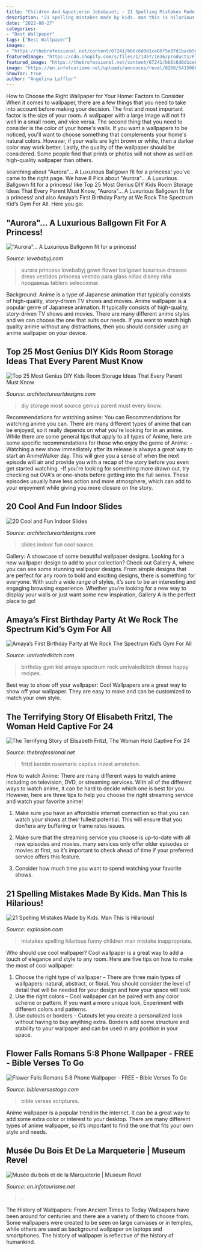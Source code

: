 ```yaml
---
title: "Children And &quot;erin Jobs&quot; - 21 Spelling Mistakes Made By Kids. Man This Is Hilarious!"
description: "21 spelling mistakes made by kids. man this is hilarious!"
date: "2022-08-27"
categories:
- "Best Wallpaper"
tags: ["Best Wallpaper"]
images:
- "https://thebrofessional.net/content/67241/bb6c6d0d1ce86f5e87d1bacb509dc34e.jpg"
featuredImage: "https://cdn.shopify.com/s/files/1/1457/1636/products/FlowerFallsRom5-8Web_600x.jpg?v=1600114164"
featured_image: "https://thebrofessional.net/content/67241/bb6c6d0d1ce86f5e87d1bacb509dc34e.jpg"
image: "https://en.infotourisme.net/uploads/annonces/revel/8268/54150689.jpg"
ShowToc: true
author: "Angelina Leffler"
---
```



How to Choose the Right Wallpaper for Your Home: Factors to Consider
When it comes to wallpaper, there are a few things that you need to take into account before making your decision. The first and most important factor is the size of your room. A wallpaper with a large image will not fit well in a small room, and vice versa. 
The second thing that you need to consider is the color of your home's walls. If you want a wallpapers to be noticed, you'll want to choose something that complements your home's natural colors. However, if your walls are light brown or white, then a darker color may work better. 
Lastly, the quality of the wallpaper should be considered. Some people find that prints or photos will not show as well on high-quality wallpaper than others.

	

		
searching about &quot;Aurora&quot;... A Luxurious Ballgown fit for a princess! you've came to the right page. We have 8 Pics about &quot;Aurora&quot;... A Luxurious Ballgown fit for a princess! like Top 25 Most Genius DIY Kids Room Storage Ideas That Every Parent Must Know, &quot;Aurora&quot;... A Luxurious Ballgown fit for a princess! and also Amaya’s First Birthday Party at We Rock The Spectrum Kid’s Gym For All. Here you go:
		
    
## &quot;Aurora&quot;... A Luxurious Ballgown Fit For A Princess!

<img loading=lazy src="https://cdn.shopify.com/s/files/1/0580/1433/products/6665346t7777_grande.jpg?v=1512360563" onerror="this.onerror=null;this.src='https://tse4.mm.bing.net/th?id=OIP.9l_DGUb9pnBuCkv1aqMKzQAAAA&amp;pid=15.1';" alt="&quot;Aurora&quot;... A Luxurious Ballgown fit for a princess!">

_Source: lovebabyj.com_

>aurora princess lovebabyj gown flower ballgown luxurious dresses dress vestidos princesa vestido para glass niñas disney niña продавець tablero seleccionar. 

	

Background: Anime is a type of Japanese animation that typically consists of high-quality, story-driven TV shows and movies.
Anime wallpaper is a popular genre of Japanese animation. It typically consists of high-quality, story-driven TV shows and movies. There are many different anime styles and we can choose the one that suits our needs. If you want to watch high quality anime without any distractions, then you should consider using an anime wallpaper on your device.

    
## Top 25 Most Genius DIY Kids Room Storage Ideas That Every Parent Must Know

<img loading=lazy src="https://www.architectureartdesigns.com/wp-content/uploads/2015/01/421.jpg" onerror="this.onerror=null;this.src='https://tse1.mm.bing.net/th?id=OIP.tI-vfasP4o7e0wUcN2FZMAHaJ4&amp;pid=15.1';" alt="Top 25 Most Genius DIY Kids Room Storage Ideas That Every Parent Must Know">

_Source: architectureartdesigns.com_

>diy storage most source genius parent must every know. 

	

Recommendations for watching anime: You can
Recommendations for watching anime you can. There are many different types of anime that can be enjoyed, so it really depends on what you're looking for in an anime. While there are some general tips that apply to all types of Anime, here are some specific recommendations for those who enjoy the genre of Anime: 
-Watching a new show immediately after its release is always a great way to start an AnimeWalker day. This will give you a sense of when the next episode will air and provide you with a recap of the story before you even get started watching. 
-If you're looking for something more drawn out, try checking out OVA's or one-shots before getting into the full series. These episodes usually have less action and more atmosphere, which can add to your enjoyment while giving you more closure on the story.

    
## 20 Cool And Fun Indoor Slides

<img loading=lazy src="https://www.architectureartdesigns.com/wp-content/uploads/2013/10/830.jpg" onerror="this.onerror=null;this.src='https://tse4.mm.bing.net/th?id=OIP.Au5wLcK6NLMSYafDNMBH4AHaLa&amp;pid=15.1';" alt="20 Cool and Fun Indoor Slides">

_Source: architectureartdesigns.com_

>slides indoor fun cool source. 

	

Gallery: A showcase of some beautiful wallpaper designs.
Looking for a new wallpaper design to add to your collection? Check out Gallery A, where you can see some stunning wallpaper designs. From simple designs that are perfect for any room to bold and exciting designs, there is something for everyone. With such a wide range of styles, it’s sure to be an interesting and engaging browsing experience. Whether you’re looking for a new way to display your walls or just want some new inspiration, Gallery A is the perfect place to go!





	
	
    
## Amaya’s First Birthday Party At We Rock The Spectrum Kid’s Gym For All

<img loading=lazy src="https://www.unrivaledkitch.com/wp-content/uploads/2014/09/001-768x1024.jpg" onerror="this.onerror=null;this.src='https://tse4.mm.bing.net/th?id=OIP.jRAVVgscEubHgr1VmKfoywHaJ4&amp;pid=15.1';" alt="Amaya’s First Birthday Party at We Rock The Spectrum Kid’s Gym For All">

_Source: unrivaledkitch.com_

>birthday gym kid amaya spectrum rock unrivaledkitch dinner happy recipes. 

	

Best way to show off your wallpaper:
Cool Wallpapers are a great way to show off your wallpaper. They are easy to make and can be customized to match your own style.

    
## The Terrifying Story Of Elisabeth Fritzl, The Woman Held Captive For 24

<img loading=lazy src="https://thebrofessional.net/content/67241/bb6c6d0d1ce86f5e87d1bacb509dc34e.jpg" onerror="this.onerror=null;this.src='https://tse1.mm.bing.net/th?id=OIP.8XGyIKtPzZ9yyO2jwE_XaQHaEp&amp;pid=15.1';" alt="The Terrifying Story of Elisabeth Fritzl, The Woman Held Captive For 24">

_Source: thebrofessional.net_

>fritzl kerstin rosemarie captive inzest amstetten. 

	

How to watch Anime: There are many different ways to watch anime including on television, DVD, or streaming services.
With all of the different ways to watch anime, it can be hard to decide which one is best for you. However, here are three tips to help you choose the right streaming service and watch your favorite anime!
1. Make sure you have an affordable internet connection so that you can watch your shows at their fullest potential. This will ensure that you don’tera any buffering or frame rates issues.

2. Make sure that the streaming service you choose is up-to-date with all new episodes and movies. many services only offer older episodes or movies at first, so it’s important to check ahead of time if your preferred service offers this feature.

3. Consider how much time you want to spend watching your favorite shows.

    
## 21 Spelling Mistakes Made By Kids. Man This Is Hilarious!

<img loading=lazy src="http://www.explosion.com/wp-content/uploads/2014/07/93.jpg" onerror="this.onerror=null;this.src='https://tse3.mm.bing.net/th?id=OIP._JgnRBUUq94uwmlZzUKrwQHaJ1&amp;pid=15.1';" alt="21 Spelling Mistakes Made by Kids. Man This Is Hilarious!">

_Source: explosion.com_

>mistakes spelling hilarious funny children man mistake inappropriate. 

	

Who should use cool wallpaper?
Cool wallpaper is a great way to add a touch of elegance and style to any room. Here are five tips on how to make the most of cool wallpaper: 
1) Choose the right type of wallpaper – There are three main types of wallpapers: natural, abstract, or floral. You should consider the level of detail that will be needed for your design and how your space will look. 
2) Use the right colors – Cool wallpaper can be paired with any color scheme or pattern. If you want a more unique look, Experiment with different colors and patterns. 
3) Use cutouts or borders – Cutouts let you create a personalized look without having to buy anything extra. Borders add some structure and stability to your wallpaper and can be used in any position in your space.

    
## Flower Falls Romans 5:8 Phone Wallpaper - FREE - Bible Verses To Go

<img loading=lazy src="https://cdn.shopify.com/s/files/1/1457/1636/products/FlowerFallsRom5-8Web_600x.jpg?v=1600114164" onerror="this.onerror=null;this.src='https://tse4.mm.bing.net/th?id=OIP.aNctaLcZRtVbsvStcnHKsgHaNK&amp;pid=15.1';" alt="Flower Falls Romans 5:8 Phone Wallpaper - FREE - Bible Verses To Go">

_Source: bibleversestogo.com_

>bible verses scriptures. 

	

Anime wallpaper is a popular trend in the internet. It can be a great way to add some extra color or interest to your desktop. There are many different types of anime wallpaper, so it’s important to find the one that fits your own style and needs.

    
## Musée Du Bois Et De La Marqueterie | Museum Revel

<img loading=lazy src="https://en.infotourisme.net/uploads/annonces/revel/8268/54150689.jpg" onerror="this.onerror=null;this.src='https://tse1.mm.bing.net/th?id=OIP.cAJ_vxsAiyLmTs9Q9uqd7QHaEv&amp;pid=15.1';" alt="Musée du bois et de la Marqueterie | Museum Revel">

_Source: en.infotourisme.net_

>. 

	

The History of Wallpapers: From Ancient Times to Today
Wallpapers have been around for centuries and there are a variety of them to choose from. Some wallpapers were created to be seen on large canvases or in temples, while others are used as background wallpaper on laptops and smartphones. The history of wallpaper is reflective of the history of humankind.

